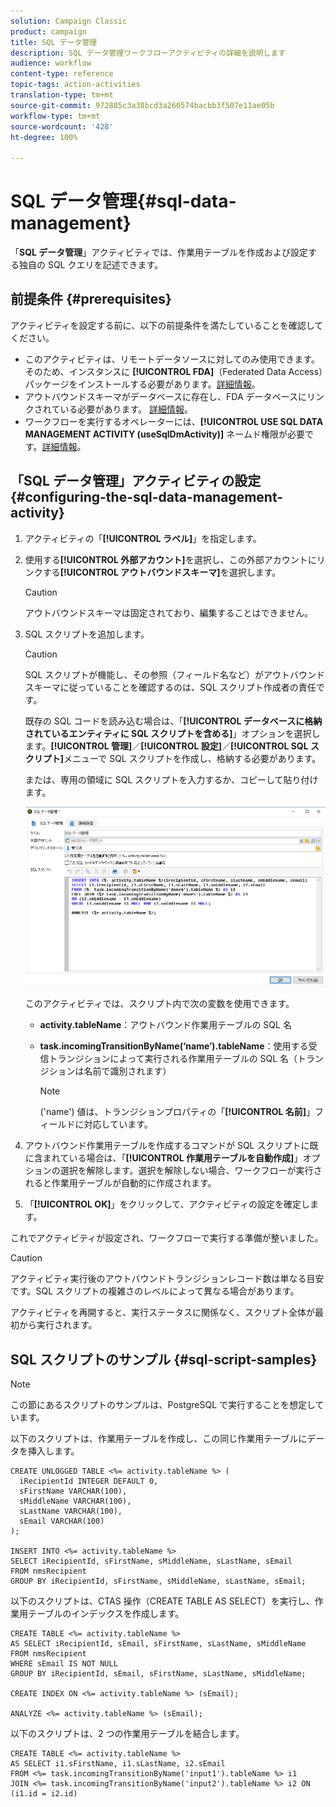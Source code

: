 ```yaml
---
solution: Campaign Classic
product: campaign
title: SQL データ管理
description: SQL データ管理ワークフローアクティビティの詳細を説明します
audience: workflow
content-type: reference
topic-tags: action-activities
translation-type: tm+mt
source-git-commit: 972885c3a38bcd3a260574bacbb3f507e11ae05b
workflow-type: tm+mt
source-wordcount: '428'
ht-degree: 100%

---
```



# SQL データ管理{#sql-data-management}

「**SQL データ管理**」アクティビティでは、作業用テーブルを作成および設定する独自の SQL クエリを記述できます。

## 前提条件 {#prerequisites}

アクティビティを設定する前に、以下の前提条件を満たしていることを確認してください。

* このアクティビティは、リモートデータソースに対してのみ使用できます。そのため、インスタンスに **[!UICONTROL FDA]**（Federated Data Access）パッケージをインストールする必要があります。[詳細情報](../../installation/using/about-fda.md)。
* アウトバウンドスキーマがデータベースに存在し、FDA データベースにリンクされている必要があります。 [詳細情報](../../configuration/using/about-schema-reference.md)。
* ワークフローを実行するオペレーターには、**[!UICONTROL USE SQL DATA MANAGEMENT ACTIVITY (useSqlDmActivity)]** ネームド権限が必要です。[詳細情報](../../platform/using/access-management.md#named-rights)。

## 「SQL データ管理」アクティビティの設定{#configuring-the-sql-data-management-activity}

1. アクティビティの「**[!UICONTROL ラベル]**」を指定します。
1. 使用する&#x200B;**[!UICONTROL 外部アカウント]**&#x200B;を選択し、この外部アカウントにリンクする&#x200B;**[!UICONTROL アウトバウンドスキーマ]**&#x200B;を選択します。

   >[!CAUTION]
   >
   >アウトバウンドスキーマは固定されており、編集することはできません。

1. SQL スクリプトを追加します。

   >[!CAUTION]
   >
   >SQL スクリプトが機能し、その参照（フィールド名など）がアウトバウンドスキーマに従っていることを確認するのは、SQL スクリプト作成者の責任です。

   既存の SQL コードを読み込む場合は、「**[!UICONTROL データベースに格納されているエンティティに SQL スクリプトを含める]**」オプションを選択します。**[!UICONTROL 管理]**／**[!UICONTROL 設定]**／**[!UICONTROL SQL スクリプト]**&#x200B;メニューで SQL スクリプトを作成し、格納する必要があります。

   または、専用の領域に SQL スクリプトを入力するか、コピーして貼り付けます。

   ![](assets/sql_datamanagement.png)

   このアクティビティでは、スクリプト内で次の変数を使用できます。

   * **activity.tableName**：アウトバウンド作業用テーブルの SQL 名
   * **task.incomingTransitionByName(‘name’).tableName**：使用する受信トランジションによって実行される作業用テーブルの SQL 名（トランジションは名前で識別されます）

      >[!NOTE]
      >
      >(&#39;name&#39;) 値は、トランジションプロパティの「**[!UICONTROL 名前]**」フィールドに対応しています。

1. アウトバウンド作業用テーブルを作成するコマンドが SQL スクリプトに既に含まれている場合は、「**[!UICONTROL 作業用テーブルを自動作成]**」オプションの選択を解除します。選択を解除しない場合、ワークフローが実行されると作業用テーブルが自動的に作成されます。
1. 「**[!UICONTROL OK]**」をクリックして、アクティビティの設定を確定します。

これでアクティビティが設定され、ワークフローで実行する準備が整いました。

>[!CAUTION]
>
>アクティビティ実行後のアウトバウンドトランジションレコード数は単なる目安です。SQL スクリプトの複雑さのレベルによって異なる場合があります。
>  
>アクティビティを再開すると、実行ステータスに関係なく、スクリプト全体が最初から実行されます。

## SQL スクリプトのサンプル {#sql-script-samples}

>[!NOTE]
>
>この節にあるスクリプトのサンプルは、PostgreSQL で実行することを想定しています。

以下のスクリプトは、作業用テーブルを作成し、この同じ作業用テーブルにデータを挿入します。

```
CREATE UNLOGGED TABLE <%= activity.tableName %> (
  iRecipientId INTEGER DEFAULT 0,
  sFirstName VARCHAR(100),
  sMiddleName VARCHAR(100),
  sLastName VARCHAR(100),
  sEmail VARCHAR(100)
);

INSERT INTO <%= activity.tableName %>
SELECT iRecipientId, sFirstName, sMiddleName, sLastName, sEmail
FROM nmsRecipient
GROUP BY iRecipientId, sFirstName, sMiddleName, sLastName, sEmail;
```

以下のスクリプトは、CTAS 操作（CREATE TABLE AS SELECT）を実行し、作業用テーブルのインデックスを作成します。

```
CREATE TABLE <%= activity.tableName %>
AS SELECT iRecipientId, sEmail, sFirstName, sLastName, sMiddleName
FROM nmsRecipient
WHERE sEmail IS NOT NULL
GROUP BY iRecipientId, sEmail, sFirstName, sLastName, sMiddleName;

CREATE INDEX ON <%= activity.tableName %> (sEmail);

ANALYZE <%= activity.tableName %> (sEmail);
```

以下のスクリプトは、2 つの作業用テーブルを結合します。

```
CREATE TABLE <%= activity.tableName %>
AS SELECT i1.sFirstName, i1.sLastName, i2.sEmail
FROM <%= task.incomingTransitionByName('input1').tableName %> i1
JOIN <%= task.incomingTransitionByName('input2').tableName %> i2 ON (i1.id = i2.id)
```


